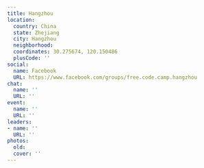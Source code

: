 ```yaml
---
title: Hangzhou
location:
  country: China
  state: Zhejiang
  city: Hangzhou
  neighborhood: 
  coordinates: 30.275674, 120.150486
  plusCode: ''
social:
  name: Facebook
  URL: https://www.facebook.com/groups/free.code.camp.hangzhou
chat:
  name: ''
  URL: ''
event:
  name: ''
  URL: ''
leaders:
- name: ''
  URL: ''
photos:
  old: 
  cover: ''
---
```

